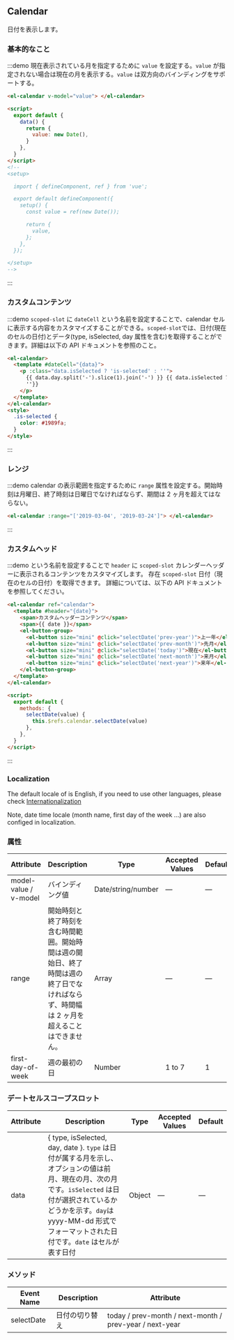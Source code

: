 ## Calendar

日付を表示します。

### 基本的なこと

:::demo 現在表示されている月を指定するために `value` を設定する。`value` が指定されない場合は現在の月を表示する。`value` は双方向のバインディングをサポートする。

```html
<el-calendar v-model="value"> </el-calendar>

<script>
  export default {
    data() {
      return {
        value: new Date(),
      }
    },
  }
</script>
<!--
<setup>

  import { defineComponent, ref } from 'vue';

  export default defineComponent({
    setup() {
      const value = ref(new Date());

      return {
        value,
      };
    },
  });

</setup>
-->
```

:::

### カスタムコンテンツ

:::demo `scoped-slot` に `dateCell` という名前を設定することで、calendar セルに表示する内容をカスタマイズすることができる。`scoped-slot`では、日付(現在のセルの日付)とデータ(type, isSelected, day 属性を含む)を取得することができます。詳細は以下の API ドキュメントを参照のこと。

```html
<el-calendar>
  <template #dateCell="{data}">
    <p :class="data.isSelected ? 'is-selected' : ''">
      {{ data.day.split('-').slice(1).join('-') }} {{ data.isSelected ? '✔️' :
      ''}}
    </p>
  </template>
</el-calendar>
<style>
  .is-selected {
    color: #1989fa;
  }
</style>
```

:::

### レンジ

:::demo calendar の表示範囲を指定するために `range` 属性を設定する。開始時刻は月曜日、終了時刻は日曜日でなければならず、期間は 2 ヶ月を超えてはならない。

```html
<el-calendar :range="['2019-03-04', '2019-03-24']"> </el-calendar>
```

:::

### カスタムヘッド

:::demo という名前を設定することで `header` に `scoped-slot` カレンダーヘッダーに表示されるコンテンツをカスタマイズします。 存在 `scoped-slot` 日付（現在のセルの日付）を取得できます。 詳細については、以下の API ドキュメントを参照してください。

```html
<el-calendar ref="calendar">
  <template #header="{date}">
    <span>カスタムヘッダーコンテンツ</span>
    <span>{{ date }}</span>
    <el-button-group>
      <el-button size="mini" @click="selectDate('prev-year')">上一年</el-button>
      <el-button size="mini" @click="selectDate('prev-month')">先月</el-button>
      <el-button size="mini" @click="selectDate('today')">現在</el-button>
      <el-button size="mini" @click="selectDate('next-month')">来月</el-button>
      <el-button size="mini" @click="selectDate('next-year')">来年</el-button>
    </el-button-group>
  </template>
</el-calendar>

<script>
  export default {
    methods: {
      selectDate(value) {
        this.$refs.calendar.selectDate(value)
      },
    },
  }
</script>
```

:::

### Localization

The default locale of is English, if you need to use other languages, please check [Internationalization](#/jp/component/i18n)

Note, date time locale (month name, first day of the week ...) are also configed in localization.

### 属性

| Attribute             | Description                                                                                                                             | Type               | Accepted Values | Default |
| --------------------- | --------------------------------------------------------------------------------------------------------------------------------------- | ------------------ | --------------- | ------- |
| model-value / v-model | バインディング値                                                                                                                        | Date/string/number | —               | —       |
| range                 | 開始時刻と終了時刻を含む時間範囲。開始時間は週の開始日、終了時間は週の終了日でなければならず、時間幅は 2 ヶ月を超えることはできません。 | Array              | —               | —       |
| first-day-of-week     | 週の最初の日                                                                                                                            | Number             | 1 to 7          | 1       |

### デートセルスコープスロット

| Attribute | Description                                                                                                                                                                                                                                 | Type   | Accepted Values | Default |
| --------- | ------------------------------------------------------------------------------------------------------------------------------------------------------------------------------------------------------------------------------------------- | ------ | --------------- | ------- |
| data      | { type, isSelected, day, date }. `type` は日付が属する月を示し、オプションの値は前月、現在の月、次の月です。`isSelected` は日付が選択されているかどうかを示す。`day`は yyyy-MM-dd 形式でフォーマットされた日付です。`date` はセルが表す日付 | Object | —               | —       |

### メソッド

| Event Name | Description    | Attribute                                               |
| ---------- | -------------- | ------------------------------------------------------- |
| selectDate | 日付の切り替え | today / prev-month / next-month / prev-year / next-year |
